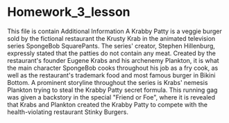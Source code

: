 # Homework_3_lesson
This file is contain Additional Information
A Krabby Patty is a veggie burger sold by the fictional restaurant the Krusty Krab in the animated television series SpongeBob SquarePants. The series' creator, Stephen Hillenburg, expressly stated that the patties do not contain any meat. Created by the restaurant's founder Eugene Krabs and his archenemy Plankton, it is what the main character SpongeBob cooks throughout his job as a fry cook, as well as the restaurant's trademark food and most famous burger in Bikini Bottom. A prominent storyline throughout the series is Krabs' nemesis Plankton trying to steal the Krabby Patty secret formula. This running gag was given a backstory in the special "Friend or Foe", where it is revealed that Krabs and Plankton created the Krabby Patty to compete with the health-violating restaurant Stinky Burgers.